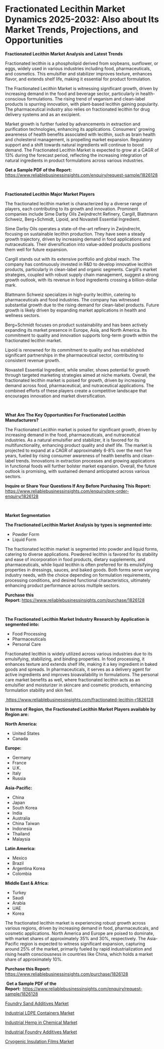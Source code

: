 <p><h1>Fractionated Lecithin Market Dynamics 2025-2032: Also about Its Market Trends, Projections, and Opportunities</h1></p><p><strong>Fractionated Lecithin Market Analysis and Latest Trends</strong></p>
<p><p>Fractionated lecithin is a phospholipid derived from soybeans, sunflower, or eggs, widely used in various industries including food, pharmaceuticals, and cosmetics. This emulsifier and stabilizer improves texture, enhances flavor, and extends shelf life, making it essential for product formulation.</p><p>The Fractionated Lecithin Market is witnessing significant growth, driven by increasing demand in the food and beverage sector, particularly in health-conscious formulations. The rising trend of veganism and clean-label products is spurring innovation, with plant-based lecithin gaining popularity. The pharmaceutical industry also relies on fractionated lecithin for drug delivery systems and as an excipient.</p><p>Market growth is further fueled by advancements in extraction and purification technologies, enhancing its applications. Consumers' growing awareness of health benefits associated with lecithin, such as brain health and cholesterol management, is propelling market expansion. Regulatory support and a shift towards natural ingredients will continue to boost demand. The Fractionated Lecithin Market is expected to grow at a CAGR of 13% during the forecast period, reflecting the increasing integration of natural ingredients in product formulations across various industries.</p></p>
<p><strong>Get a Sample PDF of the Report:&nbsp;</strong> <a href="https://www.reliablebusinessinsights.com/enquiry/request-sample/1826128?utm_campaign=1847&utm_medium=2&utm_source=Github&utm_content=ia&utm_term=03042025&utm_id=fractionated-lecithin">https://www.reliablebusinessinsights.com/enquiry/request-sample/1826128</a></p>
<p>&nbsp;</p>
<p><strong>Fractionated Lecithin Major Market Players</strong></p>
<p><p>The fractionated lecithin market is characterized by a diverse range of players, each contributing to its growth and innovation. Prominent companies include Sime Darby Oils Zwijndrecht Refinery, Cargill, Blattmann Schweiz, Berg+Schmidt, Lipoid, and Novastell Essential Ingredient. </p><p>Sime Darby Oils operates a state-of-the-art refinery in Zwijndrecht, focusing on sustainable lecithin production. They have seen a steady growth trajectory, driven by increasing demand in food applications and nutraceuticals. Their diversification into value-added products positions them well for future expansion.</p><p>Cargill stands out with its extensive portfolio and global reach. The company has continuously invested in R&D to develop innovative lecithin products, particularly in clean-label and organic segments. Cargill's market strategies, coupled with robust supply chain management, suggest a strong growth outlook, with its revenue in food ingredients crossing a billion-dollar mark.</p><p>Blattmann Schweiz specializes in high-purity lecithin, catering to pharmaceuticals and food industries. The company has witnessed substantial growth due to the rising demand for clean-label products. Future growth is likely driven by expanding market applications in health and wellness sectors.</p><p>Berg+Schmidt focuses on product sustainability and has been actively expanding its market presence in Europe, Asia, and North America. Its commitment to quality and innovation supports long-term growth within the fractionated lecithin market.</p><p>Lipoid is renowned for its commitment to quality and has established significant partnerships in the pharmaceutical sector, contributing to consistent revenue growth. </p><p>Novastell Essential Ingredient, while smaller, shows potential for growth through targeted marketing strategies aimed at niche markets. Overall, the fractionated lecithin market is poised for growth, driven by increasing demand across food, pharmaceutical, and nutraceutical applications. The combined efforts of these players create a competitive landscape that encourages innovation and market diversification.</p></p>
<p>&nbsp;</p>
<p><strong>What Are The Key Opportunities For Fractionated Lecithin Manufacturers?</strong></p>
<p><p>The Fractionated Lecithin market is poised for significant growth, driven by increasing demand in the food, pharmaceuticals, and nutraceutical industries. As a natural emulsifier and stabilizer, it is favored for its multifunctionality, enhancing product quality and shelf life. The market is projected to expand at a CAGR of approximately 6-8% over the next five years, fueled by rising consumer awareness of health benefits and clean-label trends. Innovations in extraction processes and growing applications in functional foods will further bolster market expansion. Overall, the future outlook is promising, with sustained demand anticipated across various sectors.</p></p>
<p><strong>Inquire or Share Your Questions If Any Before Purchasing This Report:</strong> <a href="https://www.reliablebusinessinsights.com/enquiry/pre-order-enquiry/1826128?utm_campaign=1847&utm_medium=2&utm_source=Github&utm_content=ia&utm_term=03042025&utm_id=fractionated-lecithin">https://www.reliablebusinessinsights.com/enquiry/pre-order-enquiry/1826128</a></p>
<p>&nbsp;</p>
<p><strong>Market Segmentation</strong></p>
<p><strong>The Fractionated Lecithin Market Analysis by types is segmented into:</strong></p>
<p><ul><li>Powder Form</li><li>Liquid Form</li></ul></p>
<p><p>The fractionated lecithin market is segmented into powder and liquid forms, catering to diverse applications. Powdered lecithin is favored for its stability and ease of incorporation in food products, dietary supplements, and pharmaceuticals, while liquid lecithin is often preferred for its emulsifying properties in dressings, sauces, and baked goods. Both forms serve varying industry needs, with the choice depending on formulation requirements, processing conditions, and desired functional characteristics, ultimately enhancing product performance across multiple sectors.</p></p>
<p><strong>Purchase this Report:&nbsp;</strong><a href="https://www.reliablebusinessinsights.com/purchase/1826128?utm_campaign=1847&utm_medium=2&utm_source=Github&utm_content=ia&utm_term=03042025&utm_id=fractionated-lecithin">https://www.reliablebusinessinsights.com/purchase/1826128</a></p>
<p>&nbsp;</p>
<p><strong>The Fractionated Lecithin Market Industry Research by Application is segmented into:</strong></p>
<p><ul><li>Food Processing</li><li>Pharmaceuticals</li><li>Personal Care</li></ul></p>
<p><p>Fractionated lecithin is widely utilized across various industries due to its emulsifying, stabilizing, and binding properties. In food processing, it enhances texture and extends shelf life, making it a key ingredient in baked goods and spreads. In pharmaceuticals, it serves as a delivery agent for active ingredients and improves bioavailability in formulations. The personal care market benefits as well, where fractionated lecithin acts as an emulsifier and moisturizer in skincare and cosmetic products, enhancing formulation stability and skin feel.</p></p>
<p><a href="https://www.reliablebusinessinsights.com/fractionated-lecithin-r1826128?utm_campaign=1847&utm_medium=2&utm_source=Github&utm_content=ia&utm_term=03042025&utm_id=fractionated-lecithin">&nbsp;https://www.reliablebusinessinsights.com/fractionated-lecithin-r1826128</a></p>
<p><strong>In terms of Region, the Fractionated Lecithin Market Players available by Region are:</strong></p>
<p>
    <p> <strong> North America: </strong>
        <ul>
            <li>United States</li>
            <li>Canada</li>
        </ul>
        </p> 
    <p> <strong> Europe: </strong>
        <ul>
            <li>Germany</li>
            <li>France</li>
            <li>U.K.</li>
            <li>Italy</li>
            <li>Russia</li>
        </ul>
        </p> 
    <p> <strong> Asia-Pacific: </strong>
        <ul>
            <li>China</li>
            <li>Japan</li>
            <li>South Korea</li>
            <li>India</li>
            <li>Australia</li>
            <li>China Taiwan</li>
            <li>Indonesia</li>
            <li>Thailand</li>
            <li>Malaysia</li>
        </ul>
        </p> 
    <p> <strong> Latin America: </strong>
        <ul>
            <li>Mexico</li>
            <li>Brazil</li>
            <li>Argentina Korea</li>
            <li>Colombia</li>
        </ul>
        </p> 
    <p> <strong> Middle East & Africa: </strong>
        <ul>
            <li>Turkey</li>
            <li>Saudi</li>
            <li>Arabia</li>
            <li>UAE</li>
            <li>Korea</li>
        </ul>
    </p>
    </p>
<p><p>The fractionated lecithin market is experiencing robust growth across various regions, driven by increasing demand in food, pharmaceuticals, and cosmetic applications. North America and Europe are poised to dominate, with market shares of approximately 35% and 30%, respectively. The Asia-Pacific region is expected to witness significant expansion, capturing around 25% of the market, primarily fueled by rapid industrialization and rising health consciousness in countries like China, which holds a market share of approximately 10%.</p></p>
<p><strong>Purchase this Report: </strong><a href="https://www.reliablebusinessinsights.com/purchase/1826128?utm_campaign=1847&utm_medium=2&utm_source=Github&utm_content=ia&utm_term=03042025&utm_id=fractionated-lecithin">https://www.reliablebusinessinsights.com/purchase/1826128</a></p>
<p>&nbsp;<strong>Get a Sample PDF of the Report:&nbsp;&nbsp;</strong><a href="https://www.reliablebusinessinsights.com/enquiry/request-sample/1826128?utm_campaign=1847&utm_medium=2&utm_source=Github&utm_content=ia&utm_term=03042025&utm_id=fractionated-lecithin">https://www.reliablebusinessinsights.com/enquiry/request-sample/1826128</a></p>
<p><strong></strong></p>
<p><p><a href="https://github.com/edriceakeime/Market-Research-Report-List-1/blob/main/foundry-sand-additives-market.md?utm_campaign=1847&utm_medium=2&utm_source=Github&utm_content=ia&utm_term=03042025&utm_id=fractionated-lecithin">Foundry Sand Additives Market</a></p><p><a href="https://github.com/olesjaquah/Market-Research-Report-List-1/blob/main/industrial-ldpe-containers-market.md?utm_campaign=1847&utm_medium=2&utm_source=Github&utm_content=ia&utm_term=03042025&utm_id=fractionated-lecithin">Industrial LDPE Containers Market</a></p><p><a href="https://github.com/kitsossadien/Market-Research-Report-List-1/blob/main/industrial-hemp-in-chemical-market.md?utm_campaign=1847&utm_medium=2&utm_source=Github&utm_content=ia&utm_term=03042025&utm_id=fractionated-lecithin">Industrial Hemp in Chemical Market</a></p><p><a href="https://github.com/kitkaeberz5z/Market-Research-Report-List-1/blob/main/industrial-foundry-additives-market.md?utm_campaign=1847&utm_medium=2&utm_source=Github&utm_content=ia&utm_term=03042025&utm_id=fractionated-lecithin">Industrial Foundry Additives Market</a></p><p><a href="https://github.com/seppelharjap/Market-Research-Report-List-1/blob/main/cryogenic-insulation-films-market.md?utm_campaign=1847&utm_medium=2&utm_source=Github&utm_content=ia&utm_term=03042025&utm_id=fractionated-lecithin">Cryogenic Insulation Films Market</a></p></p>